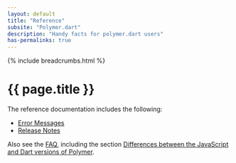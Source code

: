 ```yaml
---
layout: default
title: "Reference"
subsite: "Polymer.dart"
description: "Handy facts for polymer.dart users"
has-permalinks: true
---
```


{% include breadcrumbs.html %}

# {{ page.title }}

The reference documentation includes the following:

* [Error Messages](error-messages/)
* [Release Notes](release-notes/)

Also see the [FAQ](/polymer/faq.html), including the section
[Differences between the JavaScript and Dart versions of Polymer](/polymer/faq.html#differences-between-the-javascript-and-dart-versions-of-polymer).